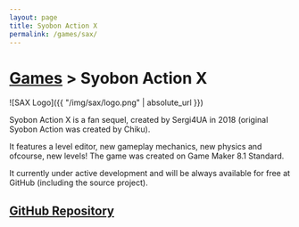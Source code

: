 ```yaml
---
layout: page
title: Syobon Action X
permalink: /games/sax/
---
```


# [Games](../) > Syobon Action X

![SAX Logo]({{ "/img/sax/logo.png" | absolute_url }})

Syobon Action X is a fan sequel, created by Sergi4UA in 2018 (original Syobon Action was created by Chiku). 

It features a level editor, new gameplay mechanics, new physics and ofcourse, new levels! The game was created on Game Maker 8.1 Standard.

It currently under active development and will be always available for free at GitHub (including the source project).

## [GitHub Repository](https://github.com/sergi4ua/SyobonActionX)
